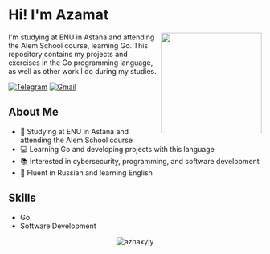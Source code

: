# Hi! I'm Azamat

<img align='right' src='https://github.com/Anmol-Baranwal/Cool-GIFs-For-GitHub/assets/74038190/9be4d344-6782-461a-b5a6-32a07bf7b34e' width='200"'>


I'm studying at ENU in Astana and attending the Alem School course, learning Go. This repository contains my projects and exercises in the Go programming language, as well as other work I do during my studies.

[![Telegram](https://img.shields.io/badge/Telegram-2CA5E0?style=for-the-badge&logo=telegram&logoColor=white)](https://t.me/hmlssdeus) [![Gmail](https://img.shields.io/badge/Gmail-D14836?style=for-the-badge&logo=gmail&logoColor=white)](mailto:a19732805@gmail.com)





## About Me

- 🏫 Studying at ENU in Astana and attending the Alem School course
- 💻 Learning Go and developing projects with this language
- 📚 Interested in cybersecurity, programming, and software development
- 💬 Fluent in Russian and learning English


## Skills

- Go
- Software Development

<p align="center"> <img src="https://github-readme-stats.vercel.app/api?username=azhaxyly&show_icons=true&theme=gotham" alt="azhaxyly" />

